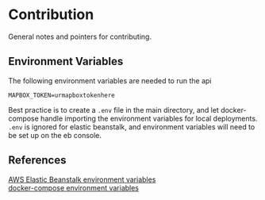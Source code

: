 # Contribution
General notes and pointers for contributing.

## Environment Variables
The following environment variables are needed to run the api
```
MAPBOX_TOKEN=urmapboxtokenhere
```
Best practice is to create a `.env` file in the main directory, and let 
docker-compose handle importing the environment variables for local deployments. 
`.env` is ignored for elastic beanstalk, and environment variables will need to 
be set up on the eb console.

## References
[AWS Elastic Beanstalk environment variables](https://docs.aws.amazon.com/elasticbeanstalk/latest/dg/create_deploy_docker.container.console.html#docker-env-cfg.env-variables)  
[docker-compose environment variables](https://docs.docker.com/compose/environment-variables/)  